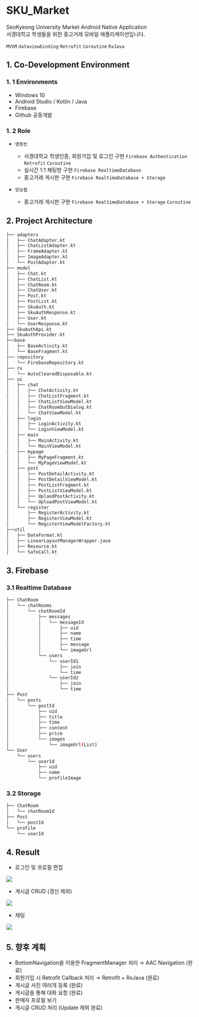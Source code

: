 # SKU_Market   
SeoKyeong University Market Android Native Application   
서경대학교 학생들을 위한 중고거래 모바일 애플리케이션입니다.  

`MVVM` `dataviewbinding` `Retrofit` `Coroutine` `RxJava`

## 1. Co-Development Environment   
### 1. 1 Environments
- Windows 10
- Android Studio / Kotlin / Java
- Firebase
- Github 공동개발

### 1. 2 Role
- `염동빈`
  - 서경대학교 학생인증, 회원가입 및 로그인 구현 `Firebase Authentication` `Retrofit` `Coroutine`
  - 실시간 1:1 채팅방 구현 `Firebase RealtimeDatabase`
  - 중고거래 게시판 구현 `Firebase RealtimeDatabase + Storage`
  
- `양승협`
  - 중고거래 게시판 구현 `Firebase RealtimeDatabase + Storage` `Coroutine`
  
## 2. Project Architecture   
```bash
├── adapters
│   ├── ChatAdapter.kt
│   ├── ChatListAdapter.kt
│   ├── FrameAdapter.kt
│   ├── ImageAdapter.kt
│   └── PostAdapter.kt
├── model
│   ├── Chat.kt
│   ├── ChatList.kt
│   ├── ChatRoom.kt
│   ├── ChatUser.kt
│   ├── Post.kt
│   ├── PostList.kt
│   ├── SkuAuth.kt
│   ├── SkuAuthResponse.kt
│   ├── User.kt
│   └── UserResponse.kt
├── SkuAuthApi.kt
├── SkuAuthProvider.kt
├──base
│   ├── BaseActivity.kt
│   └── BaseFragment.kt
├── repository
│   └── FirebaseRepository.kt
├── rx
│   └── AutoClearedDisposable.kt
├── ui
│   ├── chat
│   │   ├── ChatActivity.kt
│   │   ├── ChatListFragment.kt
│   │   ├── ChatListViewModel.kt
│   │   ├── ChatRoomOutDialog.kt
│   │   └── ChatViewModel.kt
│   ├── login
│   │   ├── LoginActivity.kt
│   │   └── LoginViewModel.kt
│   ├── main
│   │   ├── MainActivity.kt
│   │   └── MainViewModel.kt
│   ├── mypage
│   │   ├── MyPageFragment.kt
│   │   └── MyPageViewModel.kt
│   ├── post
│   │   ├── PostDetailActivity.kt
│   │   ├── PostDetailViewModel.kt
│   │   ├── PostListFragment.kt
│   │   ├── PostListViewModel.kt
│   │   ├── UplaodPostActivity.kt
│   │   └── UploadPostViewModel.kt
│   └── register
│       ├── RegisterActivity.kt
│       ├── RegisterViewModel.kt
│       └── RegisterViewModelFactory.kt
├──util
│   ├── DateFormat.kt
│   ├── LinearLayoutManagerWrapper.java
│   ├── Resource.kt
│   └── SafeCall.kt
```
## 3. Firebase   
### 3.1 Realtime Database
```bash
├── ChatRoom
│   └── chatRooms
│       └── chatRoomId
│           ├── messages
│           │   └── messageId
│           │       ├── uid
│           │       ├── name
│           │       ├── time
│           │       ├── message
│           │       └── imageUrl
│           └── users
│               └── userId1
│                   ├── join
│                   └── time
│               └── userId2
│                   ├── join
│                   └── time
├── Post
│   └── posts
│       └── postId
│           ├── uid
│           ├── title
│           ├── time
│           ├── content
│           ├── price
│           └── images
│               └── imageUrl(List)
└── User
    └── users
        └── userId
            ├── uid
            ├── name
            └── profileImage
```
### 3.2 Storage
```bash
├── ChatRoom
│   └── chatRoomId
├── Post
│   └── postId
└── profile
    └── userId
```

## 4. Result   
- 로그인 및 프로필 편집
<p align="left">
  <img src="https://user-images.githubusercontent.com/77912766/236648669-074c148f-17fc-4ab2-bad9-f1caca945b36.gif"/>
</p>

- 게시글 CRUD (갱신 제외)
<p align="left">
  <img src="https://user-images.githubusercontent.com/77912766/236648681-fac53048-2d1d-4436-9675-1a78c6c5c03e.gif"/>
</p>

- 채팅
<p align="left">
  <img src="https://user-images.githubusercontent.com/77912766/236648703-9c901ca2-4dc3-4422-b3a2-e63998354b17.gif"/>
</p>

## 5. 향후 계획   
- BottomNavigation을 이용한 FragmentManager 처리 → AAC Navigation (완료)   
- 회원가입 시 Retrofit Callback 처리 → Retrofit + RxJava (완료)   
- 게시글 사진 여러개 등록 (완료)   
- 게시글을 통해 대화 요청 (완료)   
- 판매자 프로필 보기   
- 게시글 CRUD 처리 (Update 제외 완료)   
